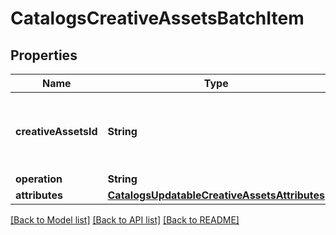 # CatalogsCreativeAssetsBatchItem

## Properties
Name | Type | Description | Notes
------------ | ------------- | ------------- | -------------
**creativeAssetsId** | **String** | The catalog creative assets id in the merchant namespace | 
**operation** | **String** |  | 
**attributes** | [**CatalogsUpdatableCreativeAssetsAttributes**](CatalogsUpdatableCreativeAssetsAttributes.md) |  | 

[[Back to Model list]](../README.md#documentation-for-models) [[Back to API list]](../README.md#documentation-for-api-endpoints) [[Back to README]](../README.md)


